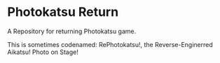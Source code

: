 # Photokatsu Return
A Repository for returning Photokatsu game.

This is sometimes codenamed: RePhotokatsu!, the Reverse-Enginerred Aikatsu! Photo on Stage!
